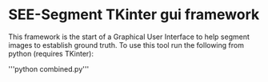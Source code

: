 # SEE-Segment TKinter gui framework

This framework is the start of a Graphical User Interface to help segment images to establish ground truth.  To use this tool run the following from python (requires TKinter):

'''python combined.py'''



